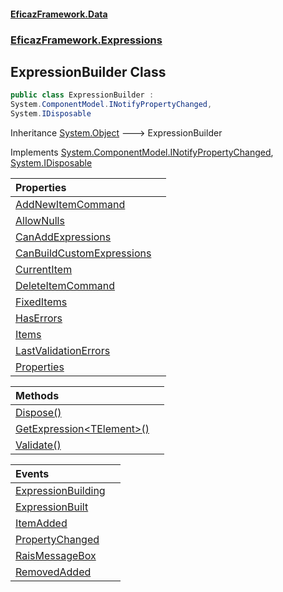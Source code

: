 #### [EficazFramework.Data](EficazFrameworkData.md 'EficazFramework Data')
### [EficazFramework.Expressions](EficazFrameworkData.md#EficazFramework.Expressions 'EficazFramework.Expressions')

## ExpressionBuilder Class

```csharp
public class ExpressionBuilder :
System.ComponentModel.INotifyPropertyChanged,
System.IDisposable
```

Inheritance [System.Object](https://docs.microsoft.com/en-us/dotnet/api/System.Object 'System.Object') &#129106; ExpressionBuilder

Implements [System.ComponentModel.INotifyPropertyChanged](https://docs.microsoft.com/en-us/dotnet/api/System.ComponentModel.INotifyPropertyChanged 'System.ComponentModel.INotifyPropertyChanged'), [System.IDisposable](https://docs.microsoft.com/en-us/dotnet/api/System.IDisposable 'System.IDisposable')

| Properties | |
| :--- | :--- |
| [AddNewItemCommand](EficazFramework.Expressions/ExpressionBuilder/AddNewItemCommand.md 'EficazFramework.Expressions.ExpressionBuilder.AddNewItemCommand') | |
| [AllowNulls](EficazFramework.Expressions/ExpressionBuilder/AllowNulls.md 'EficazFramework.Expressions.ExpressionBuilder.AllowNulls') | |
| [CanAddExpressions](EficazFramework.Expressions/ExpressionBuilder/CanAddExpressions.md 'EficazFramework.Expressions.ExpressionBuilder.CanAddExpressions') | |
| [CanBuildCustomExpressions](EficazFramework.Expressions/ExpressionBuilder/CanBuildCustomExpressions.md 'EficazFramework.Expressions.ExpressionBuilder.CanBuildCustomExpressions') | |
| [CurrentItem](EficazFramework.Expressions/ExpressionBuilder/CurrentItem.md 'EficazFramework.Expressions.ExpressionBuilder.CurrentItem') | |
| [DeleteItemCommand](EficazFramework.Expressions/ExpressionBuilder/DeleteItemCommand.md 'EficazFramework.Expressions.ExpressionBuilder.DeleteItemCommand') | |
| [FixedItems](EficazFramework.Expressions/ExpressionBuilder/FixedItems.md 'EficazFramework.Expressions.ExpressionBuilder.FixedItems') | |
| [HasErrors](EficazFramework.Expressions/ExpressionBuilder/HasErrors.md 'EficazFramework.Expressions.ExpressionBuilder.HasErrors') | |
| [Items](EficazFramework.Expressions/ExpressionBuilder/Items.md 'EficazFramework.Expressions.ExpressionBuilder.Items') | |
| [LastValidationErrors](EficazFramework.Expressions/ExpressionBuilder/LastValidationErrors.md 'EficazFramework.Expressions.ExpressionBuilder.LastValidationErrors') | |
| [Properties](EficazFramework.Expressions/ExpressionBuilder/Properties.md 'EficazFramework.Expressions.ExpressionBuilder.Properties') | |

| Methods | |
| :--- | :--- |
| [Dispose()](EficazFramework.Expressions/ExpressionBuilder/Dispose().md 'EficazFramework.Expressions.ExpressionBuilder.Dispose()') | |
| [GetExpression&lt;TElement&gt;()](EficazFramework.Expressions/ExpressionBuilder/GetExpression_TElement_().md 'EficazFramework.Expressions.ExpressionBuilder.GetExpression<TElement>()') | |
| [Validate()](EficazFramework.Expressions/ExpressionBuilder/Validate().md 'EficazFramework.Expressions.ExpressionBuilder.Validate()') | |

| Events | |
| :--- | :--- |
| [ExpressionBuilding](EficazFramework.Expressions/ExpressionBuilder/ExpressionBuilding.md 'EficazFramework.Expressions.ExpressionBuilder.ExpressionBuilding') | |
| [ExpressionBuilt](EficazFramework.Expressions/ExpressionBuilder/ExpressionBuilt.md 'EficazFramework.Expressions.ExpressionBuilder.ExpressionBuilt') | |
| [ItemAdded](EficazFramework.Expressions/ExpressionBuilder/ItemAdded.md 'EficazFramework.Expressions.ExpressionBuilder.ItemAdded') | |
| [PropertyChanged](EficazFramework.Expressions/ExpressionBuilder/PropertyChanged.md 'EficazFramework.Expressions.ExpressionBuilder.PropertyChanged') | |
| [RaisMessageBox](EficazFramework.Expressions/ExpressionBuilder/RaisMessageBox.md 'EficazFramework.Expressions.ExpressionBuilder.RaisMessageBox') | |
| [RemovedAdded](EficazFramework.Expressions/ExpressionBuilder/RemovedAdded.md 'EficazFramework.Expressions.ExpressionBuilder.RemovedAdded') | |
